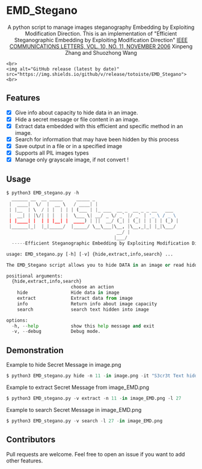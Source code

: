 # EMD_Stegano
<p align="center">
    A python script to manage images steganography Embedding by Exploiting Modification Direction.
    This is an implementation of "Efficient Steganographic Embedding by Exploiting Modification Direction"
    <a href="https://staff.emu.edu.tr/alexanderchefranov/Documents/CMSE492/ZhangIEEECL2006.pdf">IEEE COMMUNICATIONS LETTERS, VOL. 10, NO. 11, NOVEMBER 2006</a>
    Xinpeng Zhang and Shuozhong Wang
    
    <br>
    <img alt="GitHub release (latest by date)" src="https://img.shields.io/github/v/release/totoiste/EMD_Stegano">
    <br>
</p>

## Features

 - [x] Give info about capacity to hide data in an image.
 - [x] Hide a secret message or file content in an image.
 - [x] Extract data embedded with this efficient and specific method in an image.
 - [x] Search for information that may have been hidden by this process 
 - [x] Save output in a file or in a specified image
 - [x] Supports all PIL images types
 - [x]  Manage only grayscale image, if not convert !

## Usage

```python
$ python3 EMD_stegano.py -h
  ______ __  __ _____     _____ _
 |  ____|  \/  |  __ \   / ____| |
 | |__  | \  / | |  | | | (___ | |_ ___  __ _  __ _ _ __   ___
 |  __| | |\/| | |  | |  \___ \| __/ _ \/ _` |/ _` | '_ \ / _ \           v1.1
 | |____| |  | | |__| |  ____) | ||  __/ (_| | (_| | | | | (_) |
 |______|_|  |_|_____/  |_____/ \__\___|\__, |\__,_|_| |_|\___/           @totoiste
                                         __/ |
                                        |___/
  -----Efficient Steganographic Embedding by Exploiting Modification Direction-----

usage: EMD_stegano.py [-h] [-v] {hide,extract,info,search} ...

The EMD_Stegano script allows you to hide DATA in an image or read hidden DATA from an image with a Steganographic process called EMD (Exploiting Modification Direction)

positional arguments:
  {hide,extract,info,search}
                        choose an action
    hide                Hide data in image
    extract             Extract data from image
    info                Return info about image capacity
    search              search text hidden into image

options:
  -h, --help            show this help message and exit
  -v, --debug           Debug mode.
```

## Demonstration

Example to hide Secret Message in image.png
```python
$ python3 EMD_stegano.py hide -n 11 -in image.png -it "S3cr3t Text hidden in Image" -out image_EMD.png
```
Example to extract Secret Message from image_EMD.png
```python
$ python3 EMD_stegano.py -v extract -n 11 -in image_EMD.png -l 27
```
Example to search Secret Message in image_EMD.png
```python
$ python3 EMD_stegano.py -v search -l 27 -in image_EMD.png
```
## Contributors

Pull requests are welcome. Feel free to open an issue if you want to add other features.
